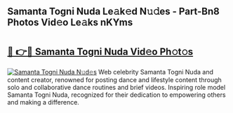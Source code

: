 ## Samanta Togni Nuda Le𝚊k𝚎d N𝚞𝚍es - Part-Bn8 Photos Vid𝚎o Le𝚊ks nKYms

# <h2><a href="http://fbfhwhv.evod.top/?m=Samanta+Togni+Nuda">🔗 👉🔴 Samanta Togni Nuda Vid𝚎o Ph𝚘t𝚘s</a></h2>

[![Samanta Togni Nuda N𝚞d𝚎s](https://i.imgur.com/8V9OHl7.gif)](http://fbfhwhv.evod.top/?m=Samanta+Togni+Nuda)
Web celebrity Samanta Togni Nuda and content creator, renowned for posting dance and lifestyle content through solo and collaborative dance routines and brief videos. Inspiring role model Samanta Togni Nuda, recognized for their dedication to empowering others and making a difference. 
